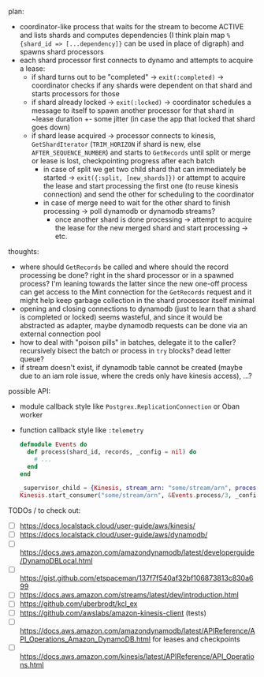 plan:
- coordinator-like process that waits for the stream to become ACTIVE and lists shards and computes dependencies (I think plain map `%{shard_id => [...dependency]}` can be used in place of digraph) and spawns shard processors
- each shard processor first connects to dynamo and attempts to acquire a lease:
  - if shard turns out to be "completed" -> `exit(:completed)` -> coordinator checks if any shards were dependent on that shard and starts processors for those
  - if shard already locked -> `exit(:locked)` -> coordinator schedules a message to itself to spawn another processor for that shard in ~lease duration +- some jitter (in case the app that locked that shard goes down)
  - if shard lease acquired -> processor connects to kinesis, `GetShardIterator` (`TRIM_HORIZON` if shard is new, else `AFTER_SEQUENCE_NUMBER`) and starts to `GetRecords` until split or merge or lease is lost, checkpointing progress after each batch
    - in case of split we get two child shard that can immediately be started -> `exit({:split, [new_shards]})` or attempt to acquire the lease and start processing the first one (to reuse kinesis connection) and send the other for scheduling to the coordinator
    - in case of merge need to wait for the other shard to finish processing -> poll dynamodb or dynamodb streams?
      - once another shard is done processing -> attempt to acquire the lease for the new merged shard and start processing -> etc.

thoughts:
- where should `GetRecords` be called and where should the record processing be done? right in the shard processor or in a spawned process? I'm leaning towards the latter since the new one-off process can get access to the Mint connection for the `GetRecords` request and it might help keep garbage collection in the shard processor itself minimal
- opening and closing connections to dynamodb (just to learn that a shard is completed or locked) seems wasteful, and since it would be abstracted as adapter, maybe dynamodb requests can be done via an external connection pool
- how to deal with "poison pills" in batches, delegate it to the caller? recursively bisect the batch or process in `try` blocks? dead letter queue?
- if stream doesn't exist, if dynamodb table cannot be created (maybe due to an iam role issue, where the creds only have kinesis access), ...?

possible API:
- module callback style like `Postgrex.ReplicationConnection` or Oban worker
- function callback style like `:telemetry`

  ```elixir
  defmodule Events do
    def process(shard_id, records, _config = nil) do
      # ...
    end
  end

  _supervisor_child = {Kinesis, stream_arn: "some/stream/arn", processor: {&Events.process/3, _config = nil}}
  Kinesis.start_consumer("some/stream/arn", &Events.process/3, _config = nil)
  ```

TODOs / to check out:
- [ ] https://docs.localstack.cloud/user-guide/aws/kinesis/
- [ ] https://docs.localstack.cloud/user-guide/aws/dynamodb/
- [ ] https://docs.aws.amazon.com/amazondynamodb/latest/developerguide/DynamoDBLocal.html
- [ ] https://gist.github.com/etspaceman/137f7f540af32bf106873813c830a699
- [ ] https://docs.aws.amazon.com/streams/latest/dev/introduction.html
- [ ] https://github.com/uberbrodt/kcl_ex
- [ ] https://github.com/awslabs/amazon-kinesis-client (tests)
- [ ] https://docs.aws.amazon.com/amazondynamodb/latest/APIReference/API_Operations_Amazon_DynamoDB.html for leases and checkpoints
- [ ] https://docs.aws.amazon.com/kinesis/latest/APIReference/API_Operations.html
